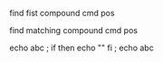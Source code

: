 find fist compound cmd pos

find matching compound cmd pos

echo abc ; if then echo "" fi ; echo abc
